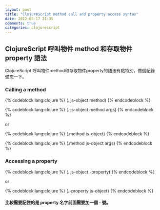 ```yaml
---
layout: post
title: "ClojureScript method call and property access syntax"
date: 2012-08-17 21:35
comments: true
categories: clojurescript
---
```

## ClojureScript 呼叫物件 method 和存取物件 property 語法

<!-- more -->

ClojureScript 呼叫物件method和存取物件property的語法有點特別，做個紀錄備忘一下。

### Calling a method

{% codeblock lang:clojure %}
(. js-object method)
{% endcodeblock %}

{% codeblock lang:clojure %}
(. js-object method args)
{% endcodeblock %}

or

{% codeblock lang:clojure %}
(.method js-object)
{% endcodeblock %}

{% codeblock lang:clojure %}
(.method js-object args)
{% endcodeblock %}

### Accessing a property

{% codeblock lang:clojure %}
(. js-object -property)
{% endcodeblock %}

or

{% codeblock lang:clojure %}
(.-property js-object)
{% endcodeblock %}

#### 比較需要記住的是 property 名字前面需要加一個 - 號。
